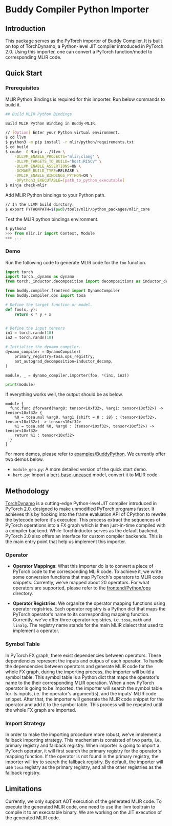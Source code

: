 # Buddy Compiler Python Importer
## Introduction
This package serves as the PyTorch importer of Buddy Compiler. It is built on top of TorchDynamo, a Python-level JIT compiler introduced in PyTorch 2.0. Using this importer, one can convert a PyTorch function/model to corresponding MLIR code.

## Quick Start

### Prerequisites
MLIR Python Bindings is required for this importer. Run below commands to build it.

```bash
## Build MLIR Python Bindings

Build MLIR Python Binding in Buddy-MLIR.

// [Option] Enter your Python virtual environment.
$ cd llvm
$ python3 -m pip install -r mlir/python/requirements.txt
$ cd build
$ cmake -G Ninja ../llvm \
    -DLLVM_ENABLE_PROJECTS="mlir;clang" \
    -DLLVM_TARGETS_TO_BUILD="host;RISCV" \
    -DLLVM_ENABLE_ASSERTIONS=ON \
    -DCMAKE_BUILD_TYPE=RELEASE \
    -DMLIR_ENABLE_BINDINGS_PYTHON=ON \
    -DPython3_EXECUTABLE=[path_to_python_executable]
$ ninja check-mlir
```

Add MLIR Python bindings to your Python path.
```bash
// In the LLVM build dirctory.
$ export PYTHONPATH=$(pwd)/tools/mlir/python_packages/mlir_core
```

Test the MLIR python bindings environment.

```python
$ python3
>>> from mlir.ir import Context, Module
>>> ...
```

### Demo
Run the following code to generate MLIR code for the `foo` function.
```python
import torch
import torch._dynamo as dynamo
from torch._inductor.decomposition import decompositions as inductor_decomp

from buddy.compiler.frontend import DynamoCompiler
from buddy.compiler.ops import tosa

# Define the target function or model.
def foo(x, y):
    return x * y + x


# Define the input tensors
in1 = torch.randn(10)
in2 = torch.randn(10)

# Initialize the dynamo compiler.
dynamo_compiler = DynamoCompiler(
    primary_registry=tosa.ops_registry,
    aot_autograd_decomposition=inductor_decomp,
)

module, _ = dynamo_compiler.importer(foo, *(in1, in2))

print(module)
```
If everything works well, the output should be as below.
```mlir
module {
  func.func @forward(%arg0: tensor<10xf32>, %arg1: tensor<10xf32>) -> tensor<10xf32> {
    %0 = tosa.mul %arg0, %arg1 {shift = 0 : i8} : (tensor<10xf32>, tensor<10xf32>) -> tensor<10xf32>
    %1 = tosa.add %0, %arg0 : (tensor<10xf32>, tensor<10xf32>) -> tensor<10xf32>
    return %1 : tensor<10xf32>
  }
}
```

For more demos, please refer to [examples/BuddyPython](https://github.com/buddy-compiler/buddy-mlir/tree/main/examples/BuddyPython). We currently offer two demos below.

* `module_gen.py`: A more detailed version of the quick start demo.
* `bert.py`: Import a [bert-base-uncased](https://huggingface.co/bert-base-uncased) model, convert it to MLIR code.

## Methodology
[TorchDynamo](https://pytorch.org/docs/stable/dynamo/index.html) is a cutting-edge Python-level JIT compiler introduced in PyTorch 2.0, designed to make unmodified PyTorch programs faster. It achieves this by hooking into the frame evaluation API of CPython to rewrite the bytecode before it's executed. This process extract the sequences of PyTorch operations into a FX graph which is then just-in-time compiled with a compiler backend. While TorchInductor serves as the default backend, PyTorch 2.0 also offers an interface for custom compiler backends. This is the main entry point that help us implement this importer.

### Operator 

* **Operator Mappings**: What this importer do is to convert a piece of PyTorch code to the corresponding MLIR code. To achieve it, we write some conversion functions that map PyTorch's operators to MLIR code snippets. Currently, we've mapped about 20 operators. For what operators are supported, please refer to the [frontend/Python/ops](https://github.com/buddy-compiler/buddy-mlir/tree/main/frontend/Python/ops) directory.

* **Operator Registries**: We organize the operator mapping functions using operator registries. Each operator registry is a Python dict that maps the PyTorch operator's name to its corresponding mapping function. Currently, we've offer three operator registries, i.e. `tosa`, `math` and `linalg`. The registry name stands for the main MLIR dialect that used to implement a operator.


### Symbol Table
In PyTorch FX graph, there exist dependencies between operators. These dependencies represent the inputs and outpus of each operator. To handle the dependencies between operators and generate MLIR code for the whole FX graph, during the importing process, the importer will build a symbol table. This symbol table is a Python dict that maps the operator's name to the their corresponding MLIR operation. When a new PyTorch operator is going to be imported, the importer will search the symbol table for its inputs, i.e. the operator's argument(s), and the inputs' MLIR code snippet. After that, the importer will generate the MLIR code snippet for the operator and add it to the symbol table. This process will be repeated until the whole FX graph are imported.

### Import Strategy
In order to make the importing procedure more robust, we've implement a fallback importing strategy. This machenism is consisted of two parts, i.e. primary registry and fallback registry. When importer is going to import a PyTorch operator, it will first search the primary registry for the operator's mapping function. If the operator is not found in the primary registry, the importer will try to search the fallback registry. By default, the importer will use `tosa` registry as the primary registry, and all the other registries as the fallback registry.

## Limitations
Currently, we only support AOT execution of the generated MLIR code. To execute the generated MLIR code, one need to use the llvm tooltrain to compile it to an executable binary. We are working on the JIT execution of the generated MLIR code.
